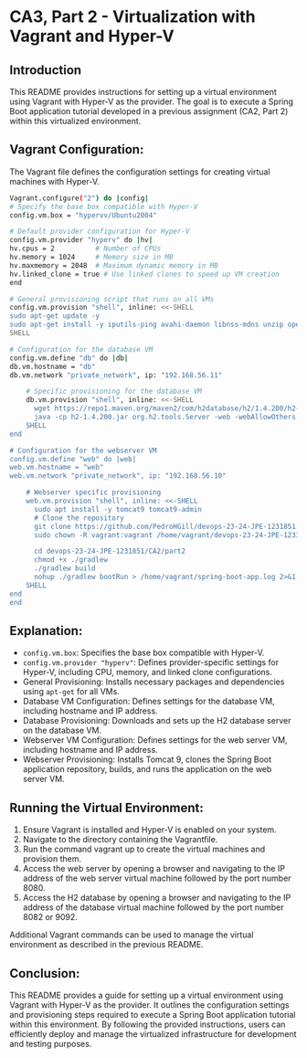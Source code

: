 # CA3, Part 2 - Virtualization with Vagrant and Hyper-V
## Introduction

This README provides instructions for setting up a virtual environment using Vagrant with Hyper-V as the provider. The goal is to execute a Spring Boot application tutorial developed in a previous assignment (CA2, Part 2) within this virtualized environment.

## Vagrant Configuration:

The Vagrant file defines the configuration settings for creating virtual machines with Hyper-V.

```bash
Vagrant.configure("2") do |config|
# Specify the base box compatible with Hyper-V
config.vm.box = "hypervv/Ubuntu2004"

# Default provider configuration for Hyper-V
config.vm.provider "hyperv" do |hv|
hv.cpus = 2          # Number of CPUs
hv.memory = 1024     # Memory size in MB
hv.maxmemory = 2048  # Maximum dynamic memory in MB
hv.linked_clone = true # Use linked clones to speed up VM creation
end

# General provisioning script that runs on all VMs
config.vm.provision "shell", inline: <<-SHELL
sudo apt-get update -y
sudo apt-get install -y iputils-ping avahi-daemon libnss-mdns unzip openjdk-17-jdk-headless
SHELL

# Configuration for the database VM
config.vm.define "db" do |db|
db.vm.hostname = "db"
db.vm.network "private_network", ip: "192.168.56.11"

    # Specific provisioning for the database VM
    db.vm.provision "shell", inline: <<-SHELL
      wget https://repo1.maven.org/maven2/com/h2database/h2/1.4.200/h2-1.4.200.jar
      java -cp h2-1.4.200.jar org.h2.tools.Server -web -webAllowOthers -tcp -tcpAllowOthers -ifNotExists > ~/h2-server.log 2>&1 &
    SHELL
end

# Configuration for the webserver VM
config.vm.define "web" do |web|
web.vm.hostname = "web"
web.vm.network "private_network", ip: "192.168.56.10"

    # Webserver specific provisioning
    web.vm.provision "shell", inline: <<-SHELL
      sudo apt install -y tomcat9 tomcat9-admin
      # Clone the repository
      git clone https://github.com/PedroHGill/devops-23-24-JPE-1231851.git
      sudo chown -R vagrant:vagrant /home/vagrant/devops-23-24-JPE-1231851/

      cd devops-23-24-JPE-1231851/CA2/part2
      chmod +x ./gradlew
      ./gradlew build
      nohup ./gradlew bootRun > /home/vagrant/spring-boot-app.log 2>&1 &
    SHELL
end
end
```

## Explanation:

- `config.vm.box`: Specifies the base box compatible with Hyper-V.
- `config.vm.provider "hyperv"`: Defines provider-specific settings for Hyper-V, including CPU, memory, and linked clone configurations.
- General Provisioning: Installs necessary packages and dependencies using `apt-get` for all VMs.
- Database VM Configuration: Defines settings for the database VM, including hostname and IP address.
- Database Provisioning: Downloads and sets up the H2 database server on the database VM.
- Webserver VM Configuration: Defines settings for the web server VM, including hostname and IP address.
- Webserver Provisioning: Installs Tomcat 9, clones the Spring Boot application repository, builds, and runs the application on the web server VM.


## Running the Virtual Environment:

1. Ensure Vagrant is installed and Hyper-V is enabled on your system.
2. Navigate to the directory containing the Vagrantfile.
3. Run the command vagrant up to create the virtual machines and provision them.
4. Access the web server by opening a browser and navigating to the IP address of the web server virtual machine followed by the port number 8080.
5. Access the H2 database by opening a browser and navigating to the IP address of the database virtual machine followed by the port number 8082 or 9092.

Additional Vagrant commands can be used to manage the virtual environment as described in the previous README.

## Conclusion:
This README provides a guide for setting up a virtual environment using Vagrant with Hyper-V as the provider. It outlines the configuration settings and provisioning steps required to execute a Spring Boot application tutorial within this environment. By following the provided instructions, users can efficiently deploy and manage the virtualized infrastructure for development and testing purposes.